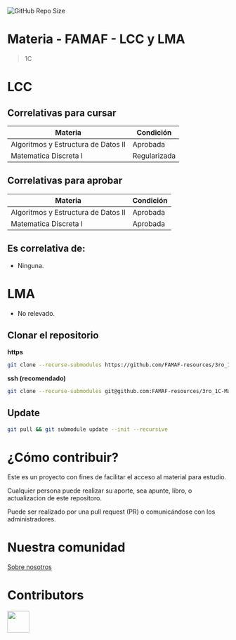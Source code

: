 ![GitHub Repo Size](https://img.shields.io/github/repo-size/FAMAF-resources/3ro_1C-Matematica_Discreta_II-FAMAF)

# Materia - FAMAF - LCC y LMA

> 1C

# LCC

## Correlativas para **cursar**

| Materia               | Condición    |
| --------------------- | ------------ |
| Algoritmos y Estructura de Datos II | Aprobada |
| Matematica Discreta I   | Regularizada     |

## Correlativas para **aprobar**

| Materia               | Condición    |
| --------------------- | ------------ |
| Algoritmos y Estructura de Datos II | Aprobada     |
| Matematica Discreta I   | Aprobada     |

## Es correlativa de:

- Ninguna.

# LMA

- No relevado.

## Clonar el repositorio

**https**

```bash
git clone --recurse-submodules https://github.com/FAMAF-resources/3ro_1C-Matematica_Discreta_II-FAMAF.git
```

**ssh (recomendado)**

```bash
git clone --recurse-submodules git@github.com:FAMAF-resources/3ro_1C-Matematica_Discreta_II-FAMAF.git
```

## Update

```bash
git pull && git submodule update --init --recursive
```

# ¿Cómo contribuir?

Este es un proyecto con fines de facilitar el acceso al material para estudio.

Cualquier persona puede realizar su aporte, sea apunte, libro, o actualizacion de este repositoro.

Puede ser realizado por una pull request (PR) o comunicándose con los administradores.

# Nuestra comunidad

[Sobre nosotros](https://github.com/FAMAF-resources/.github/tree/main/profile/README.md)

# Contributors
<a href="https://github.com/FAMAF-resources/3ro_1C-Matematica_Discreta_II-FAMAF/graphs/contributors">
  <img src="https://contrib.rocks/image?repo=FAMAF-resources/3ro_1C-Matematica_Discreta_II-FAMAF" height="50"/>
</a>
